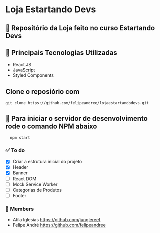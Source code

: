 # Loja Estartando Devs 

## :memo: Repositório da Loja feito no curso Estartando Devs ##

## :wrench: Principais Tecnologias Utilizadas
- React.JS
- JavaScript 
- Styled Components 

## Clone o reposiório com 
  
 ```
 git clone https://github.com/felipeandree/lojaestartandodevs.git
 ```
 
## :rocket: Para iniciar o servidor de desenvolvimento rode o comando NPM abaixo

```
  npm start
```

### :white_check_mark: To do

- [x] Criar a estrutura inicial do projeto 
- [x] Header
- [x] Banner 
- [ ] React DOM
- [ ] Mock Service Worker
- [ ] Categorias de Produtos
- [ ] Footer

### :handshake: Members 

  - Atila Iglesias https://github.com/junglereef
  - Felipe André https://github.com/felipeandree
